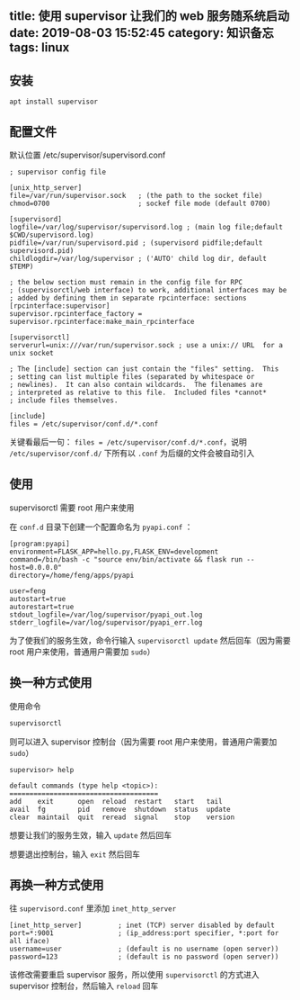 title: 使用 supervisor 让我们的 web 服务随系统启动
date: 2019-08-03 15:52:45
category: 知识备忘
tags: linux
---

## 安装

```
apt install supervisor
```

## 配置文件

默认位置 /etc/supervisor/supervisord.conf

``` text
; supervisor config file

[unix_http_server]
file=/var/run/supervisor.sock   ; (the path to the socket file)
chmod=0700                      ; sockef file mode (default 0700)

[supervisord]
logfile=/var/log/supervisor/supervisord.log ; (main log file;default $CWD/supervisord.log)
pidfile=/var/run/supervisord.pid ; (supervisord pidfile;default supervisord.pid)
childlogdir=/var/log/supervisor ; ('AUTO' child log dir, default $TEMP)

; the below section must remain in the config file for RPC
; (supervisorctl/web interface) to work, additional interfaces may be
; added by defining them in separate rpcinterface: sections
[rpcinterface:supervisor]
supervisor.rpcinterface_factory = supervisor.rpcinterface:make_main_rpcinterface

[supervisorctl]
serverurl=unix:///var/run/supervisor.sock ; use a unix:// URL  for a unix socket

; The [include] section can just contain the "files" setting.  This
; setting can list multiple files (separated by whitespace or
; newlines).  It can also contain wildcards.  The filenames are
; interpreted as relative to this file.  Included files *cannot*
; include files themselves.

[include]
files = /etc/supervisor/conf.d/*.conf
```

关键看最后一句： `files = /etc/supervisor/conf.d/*.conf`，说明 `/etc/supervisor/conf.d/` 下所有以 `.conf` 为后缀的文件会被自动引入

## 使用

supervisorctl 需要 root 用户来使用

在 `conf.d`  目录下创建一个配置命名为 `pyapi.conf` ：

``` text
[program:pyapi]
environment=FLASK_APP=hello.py,FLASK_ENV=development
command=/bin/bash -c "source env/bin/activate && flask run --host=0.0.0.0"
directory=/home/feng/apps/pyapi

user=feng
autostart=true
autorestart=true
stdout_logfile=/var/log/supervisor/pyapi_out.log
stderr_logfile=/var/log/supervisor/pyapi_err.log
```

为了使我们的服务生效，命令行输入 `supervisorctl update` 然后回车（因为需要 root 用户来使用，普通用户需要加 `sudo`）

## 换一种方式使用

使用命令

``` bash
supervisorctl
```

则可以进入 supervisor 控制台（因为需要 root 用户来使用，普通用户需要加 `sudo`）

``` text
supervisor> help

default commands (type help <topic>):
=====================================
add    exit      open  reload  restart   start   tail   
avail  fg        pid   remove  shutdown  status  update 
clear  maintail  quit  reread  signal    stop    version
```

想要让我们的服务生效，输入 `update` 然后回车

想要退出控制台，输入 `exit` 然后回车

## 再换一种方式使用

往 `supervisord.conf` 里添加 `inet_http_server`

``` text
[inet_http_server]         ; inet (TCP) server disabled by default
port=*:9001                ; (ip_address:port specifier, *:port for all iface)
username=user              ; (default is no username (open server))
password=123               ; (default is no password (open server))
```
该修改需要重启 supervisor 服务，所以使用 `supervisorctl` 的方式进入 supervisor 控制台，然后输入 `reload` 回车
